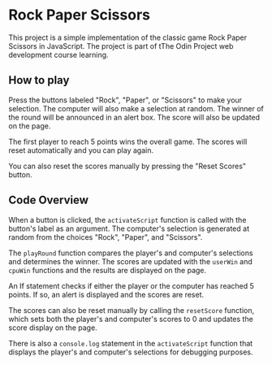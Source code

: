 <h1>Rock Paper Scissors</h1><p>This project is a simple implementation of the classic game Rock Paper Scissors in JavaScript. The project is part of tThe Odin Project web development course learning.</p><h2>How to play</h2><p>Press the buttons labeled "Rock", "Paper", or "Scissors" to make your selection. The computer will also make a selection at random. The winner of the round will be announced in an alert box. The score will also be updated on the page.</p><p>The first player to reach 5 points wins the overall game. The scores will reset automatically and you can play again.</p><p>You can also reset the scores manually by pressing the "Reset Scores" button.</p><h2>Code Overview</h2><p>When a button is clicked, the <code>activateScript</code> function is called with the button's label as an argument. The computer's selection is generated at random from the choices "Rock", "Paper", and "Scissors".</p><p>The <code>playRound</code> function compares the player's and computer's selections and determines the winner. The scores are updated with the <code>userWin</code> and <code>cpuWin</code> functions and the results are displayed on the page.</p><p>An If statement checks if either the player or the computer has reached 5 points. If so, an alert is displayed and the scores are reset.</p><p>The scores can also be reset manually by calling the <code>resetScore</code> function, which sets both the player's and computer's scores to 0 and updates the score display on the page.</p><p>There is also a <code>console.log</code> statement in the <code>activateScript</code> function that displays the player's and computer's selections for debugging purposes.</p>
